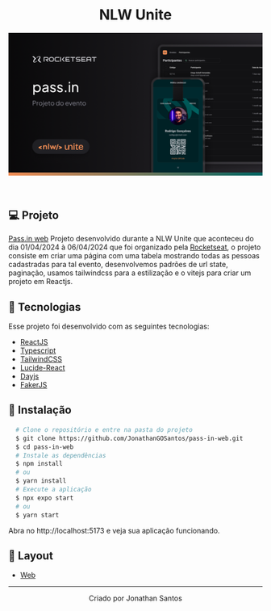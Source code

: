 <h1 align='center'>NLW Unite</h1>

<p align='center'>
  <img src='https://github.com/JonathanGOSantos/pass-in-web/blob/bfd32a1dab3db1c2d2d6846fa86d1543151315d7/public/banner.png' alt='NLW Unite' />
</p>

<br>

## 💻 Projeto

[Pass.in web](/) Projeto desenvolvido durante a NLW Unite que aconteceu do dia 01/04/2024 à 06/04/2024 que foi organizado pela [Rocketseat](www.rocketseat.com.br), o projeto consiste em criar uma página com uma tabela mostrando todas as pessoas cadastradas para tal evento, desenvolvemos padrões de url state, paginação, usamos tailwindcss para a estilização e o vitejs para criar um projeto em Reactjs.

## 🧪 Tecnologias

Esse projeto foi desenvolvido com as seguintes tecnologias:

- [ReactJS](https://react.dev/)
- [Typescript](https://www.typescriptlang.org/)
- [TailwindCSS](https://tailwindcss.com/)
- [Lucide-React](https://lucide.dev/guide/packages/lucide-react)
- [Dayjs](https://day.js.org/)
- [FakerJS](https://fakerjs.dev/)

## 🚀 Instalação

```bash
  # Clone o repositório e entre na pasta do projeto
  $ git clone https://github.com/JonathanGOSantos/pass-in-web.git
  $ cd pass-in-web
  # Instale as dependências
  $ npm install
  # ou
  $ yarn install
  # Execute a aplicação
  $ npx expo start
  # ou
  $ yarn start
```

Abra no http://localhost:5173 e veja sua aplicação funcionando.

## 🔖 Layout

- [Web](<https://www.figma.com/file/mCkfp8T7cgDuwDYB0jSUtY/pass.in-(Community)-(Copy)?type=design&node-id=4003%3A2046&mode=design&t=xoXRMOsR5EWLx2Mm-1>)

---

<p align='center'>Criado por Jonathan Santos</p>
